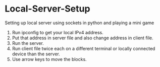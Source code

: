 # Local-Server-Setup
Setting up local server using sockets in python and playing a mini game


1. Run ipconfig to get your local IPv4 address.
2. Put that address in server file and also change address in client file.
3. Run the server.
4. Run client file twice each on a different terminal or locally connected device than the server.
5. Use arrow keys to move the blocks.
